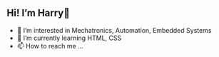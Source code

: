 ## Hi! I’m Harry👋

- 👀 I’m interested in Mechatronics, Automation, Embedded Systems
- 🌱 I’m currently learning HTML, CSS
- 📫 How to reach me ...

<!---
HyungsupPark/HyungsupPark is a ✨ special ✨ repository because its `README.md` (this file) appears on your GitHub profile.
You can click the Preview link to take a look at your changes.
--->
